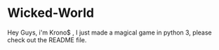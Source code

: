 # Wicked-World
Hey Guys, i'm Krono$ , I just made a magical game in python 3, please check out the README file.
